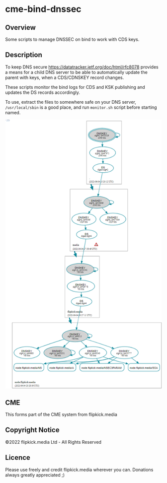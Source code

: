 # cme-bind-dnssec

## Overview

Some scripts to manage DNSSEC on bind to work with CDS keys.

## Description

To keep DNS secure https://datatracker.ietf.org/doc/html/rfc8078 provides a means for a child DNS server to be able to automatically update the parent with keys, when a CDS/CDNSKEY record changes.

These scripts monitor the bind logs for CDS and KSK publishing and updates the DS records accordingly.

To use, extract the files to somewhere safe on your DNS server, `/usr/local/sbin` is a good place, and run `monitor.sh` script before starting named.

![DNSVIS flipkick.media](./dnsvis.png)

## CME

This forms part of the CME system from flipkick.media

## Copyright Notice

©2022 flipkick.media Ltd - All Rights Reserved

## Licence

Please use freely and credit flipkick.media wherever you can. Donations always greatly appreciated ;)
